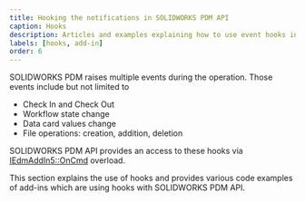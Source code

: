 ```yaml
---
title: Hooking the notifications in SOLIDWORKS PDM API
caption: Hooks
description: Articles and examples explaining how to use event hooks in SOLIDWORKS PDM add-in from API
labels: [hooks, add-in]
order: 6
---
```

SOLIDWORKS PDM raises multiple events during the operation. Those events include but not limited to

* Check In and Check Out
* Workflow state change
* Data card values change
* File operations: creation, addition, deletion

SOLIDWORKS PDM API provides an access to these hooks via [IEdmAddIn5::OnCmd](http://help.solidworks.com/2018/english/api/epdmapi/epdm.interop.epdm~epdm.interop.epdm.iedmaddin5~oncmd.html) overload.

This section explains the use of hooks and provides various code examples of add-ins which are using hooks with SOLIDWORKS PDM API.